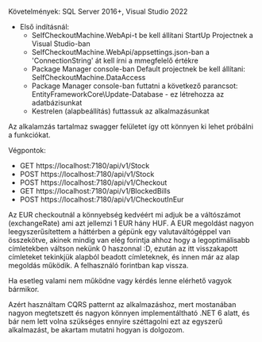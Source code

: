 Követelmények: SQL Server 2016+, Visual Studio 2022

* Első indításnál:
	- SelfCheckoutMachine.WebApi-t be kell állítani StartUp Projectnek a Visual Studio-ban
	- SelfCheckoutMachine.WebApi/appsettings.json-ban a 'ConnectionString' át kell írni a mmegfelelő értékre
	- Package Manager console-ban Default projectnek be kell állítani: SelfCheckoutMachine.DataAccess
	- Package Manager console-ban futtatni a következő parancsot: EntityFrameworkCore\Update-Database - ez létrehozza az adatbázisunkat
	- Kestrelen (alapbeállítás) futtassuk az alkalmazásunkat

Az alkalamzás tartalmaz swagger felületet így ott könnyen ki lehet próbálni a funkciókat.

Végpontok:
- GET https://localhost:7180/api/v1/Stock
- POST https://localhost:7180/api/v1/Stock
- POST https://localhost:7180/api/v1/Checkout
- GET https://localhost:7180/api/v1/BlockedBills
- POST https://localhost:7180/api/v1/CheckoutInEur

Az EUR checkoutnál a könnyebség kedvéért mi adjuk be a váltószámot (exchangeRate) ami azt jellemzi 1 EUR hány HUF.
A EUR megoldást nagyon leegyszerűsítettem a háttérben a gépünk egy valutaváltógéppel van összekötve, 
akinek mindig van elég forintja ahhoz hogy a legoptimálisabb címletekben váltson nekünk 0 haszonnal :D,
ezután az itt visszakapott címleteket tekinkjük alapból beadott címleteknek, és innen már az alap megoldás működik.
A felhasználó forintban kap vissza.

Ha esetleg valami nem működne vagy kérdés lenne elérhető vagyok bármikor.

Azért használtam CQRS patternt az alkalmazáshoz, mert mostanában nagyon megtetszett és nagyon könnyen implementáltható .NET 6 alatt, 
és bár nem lett volna szükséges ennyire széttagolni ezt az egyszerű alkalmazást, be akartam mutatni hogyan is dolgozom.
